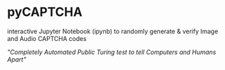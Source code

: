 # pyCAPTCHA
interactive Jupyter Notebook (ipynb) to randomly generate &amp; verify Image and Audio CAPTCHA codes

*"Completely Automated Public Turing test to tell Computers and Humans Apart"*

